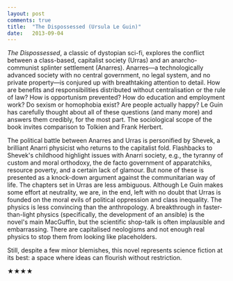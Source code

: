 ```yaml
---
layout: post
comments: true
title:  "The Dispossessed (Ursula Le Guin)"
date:   2013-09-04
---
```


*The Dispossessed*, a classic of dystopian sci-fi, explores the conflict between a class-based, capitalist society (Urras) and an anarcho-communist splinter settlement (Anarres). Anarres―a technologically advanced society with no central government, no legal system, and no private property―is conjured up with breathtaking attention to detail. How are benefits and responsibilities distributed without centralisation or the rule of law? How is opportunism prevented? How do education and employment work? Do sexism or homophobia exist? Are people actually happy? Le Guin has carefully thought about all of these questions (and many more) and answers them credibly, for the most part. The sociological scope of the book invites comparison to Tolkien and Frank Herbert.

The political battle between Anarres and Urras is personified by Shevek, a brilliant Anarri physicist who returns to the capitalist fold. Flashbacks to Shevek's childhood highlight issues with Anarri society, e.g., the tyranny of custom and moral orthodoxy, the de facto government of apparatchiks, resource poverty, and a certain lack of glamour. But none of these is presented as a knock-down argument against the communitarian way of life. The chapters set in Urras are less ambiguous. Although Le Guin makes some effort at neutrality, we are, in the end, left with no doubt that Urras is founded on the moral evils of political oppression and class inequality. The physics is less convincing than the anthropology. A breakthrough in faster-than-light physics (specifically, the development of an ansible) is the novel's main MacGuffin, but the scientific shop-talk is often implausible and embarrassing. There are capitalised neologisms and not enough real physics to stop them from looking like placeholders.

Still, despite a few minor blemishes, this novel represents science fiction at its best: a space where ideas can flourish without restriction.

★★★★
